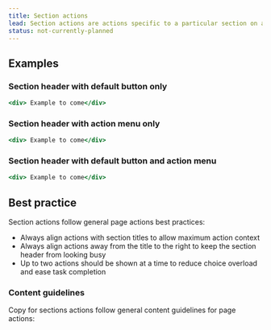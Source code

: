 ```yaml
---
title: Section actions
lead: Section actions are actions specific to a particular section on a page. They live with section headers.
status: not-currently-planned
---
```


## Examples

### Section header with default button only

```.jsx
<div> Example to come</div>
```

### Section header with action menu only

```.jsx
<div> Example to come</div>
```

### Section header with default button and action menu

```.jsx
<div> Example to come</div>
```

## Best practice

Section actions follow general page actions best practices:

- Always align actions with section titles to allow maximum action context
- Always align actions away from the title to the right to keep the section header from looking busy
- Up to two actions should be shown at a time to reduce choice overload and ease task completion

### Content guidelines

Copy for sections actions follow general content guidelines for page actions: